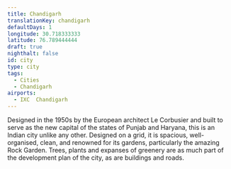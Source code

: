 ```yaml
---
title: Chandigarh
translationKey: chandigarh
defaultDays: 1
longitude: 30.718333333
latitude: 76.789444444
draft: true
nighthalt: false
id: city
type: city
tags:
  - Cities
  - Chandigarh
airports:
  - IXC  Chandigarh
---
```


Designed in the 1950s by the European architect Le Corbusier and built to serve as the new capital of the states of Punjab and Haryana, this is an Indian city unlike any other. Designed on a grid, it is spacious, well-organised, clean, and renowned for its gardens, particularly the amazing Rock Garden. Trees, plants and expanses of greenery are as much part of the development plan of the city, as are buildings and roads.